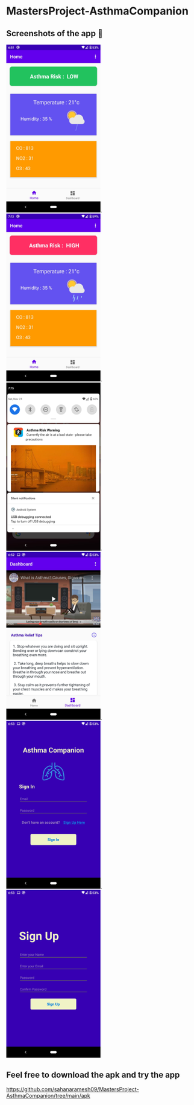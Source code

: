 # MastersProject-AsthmaCompanion

## Screenshots of the app :sunflower:

<img src="/screenshots/homePage.jpeg" alt="HomePage Image" width="250"/>. <img src="/screenshots/high.jpeg" alt="High Image" width="250"/>. <img src="/screenshots/notification.jpeg" alt="Notification Image" width="250"/>. <img src="/screenshots/dashboard.jpeg" alt="Dashboard Image" width="250"/>. <img src="/screenshots/login.jpeg" alt="Login Image" width="250"/>. <img src="/screenshots/signup.jpeg" alt="SignUp Image" width="250"/>

## Feel free to download the apk and try the app
https://github.com/sahanaramesh09/MastersProject-AsthmaCompanion/tree/main/apk
